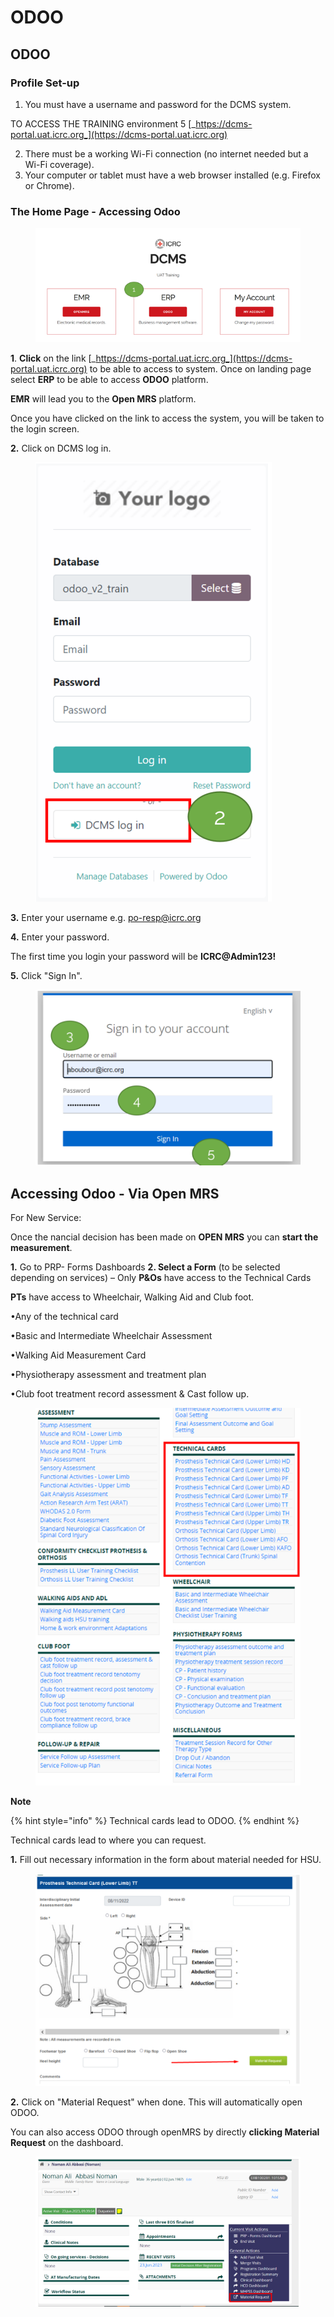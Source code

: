 # ODOO

## ODOO

### Profile Set-up

1. You must have a username and password for the DCMS system.

TO ACCESS THE TRAINING environment 5 [_https://dcms-portal.uat.icrc.org_](https://dcms-portal.uat.icrc.org)

2. There must be a working Wi-Fi connection (no internet needed but a Wi-Fi coverage).
3. Your computer or tablet must have a web browser installed (e.g. Firefox or Chrome).

### The Home Page - Accessing Odoo

<figure><img src="../../.gitbook/assets/image (21).png" alt=""><figcaption></figcaption></figure>

**1**. **Click** on the link [_https://dcms-portal.uat.icrc.org_](https://dcms-portal.uat.icrc.org) to be able to access to system. Once on landing page select **ERP** to be able to access **ODOO** platform.

**EMR** will lead you to the **Open MRS** platform.

Once you have clicked on the link to access the system, you will be taken to the login screen.

**2.** Click on DCMS log in.

<figure><img src="../../.gitbook/assets/image (1) (1) (1).png" alt=""><figcaption></figcaption></figure>

**3.** Enter your username e.g. po-resp@icrc.org

**4.** Enter your password.

The first time you login your password will be **ICRC@Admin123!**

**5.** Click "Sign In".

<figure><img src="../../.gitbook/assets/image (2) (1) (1).png" alt=""><figcaption></figcaption></figure>

## **Accessing Odoo - Via Open MRS**

For New Service:

Once the nancial decision has been made on **OPEN MRS** you can **start the measurement**.

**1.** Go to PRP- Forms Dashboards **2. Select a Form** (to be selected depending on services) – Only **P\&Os** have access to the Technical Cards

**PTs** have access to Wheelchair, Walking Aid and Club foot.

•Any of the technical card

•Basic and Intermediate Wheelchair Assessment

•Walking Aid Measurement Card

•Physiotherapy assessment and treatment plan

•Club foot treatment record assessment & Cast follow up.

<figure><img src="../../.gitbook/assets/image (3) (1) (1).png" alt=""><figcaption></figcaption></figure>

**Note**

{% hint style="info" %}
Technical cards lead to ODOO.
{% endhint %}

Technical cards lead to where you can request.

**1.** Fill out necessary information in the form about material needed for HSU.

<figure><img src="../../.gitbook/assets/image (4) (1) (1).png" alt=""><figcaption></figcaption></figure>

**2.** Click on "Material Request" when done. This will automatically open ODOO.

You can also access ODOO through openMRS by directly **clicking Material Request** on the dashboard.

<figure><img src="../../.gitbook/assets/image (5) (1) (1).png" alt=""><figcaption></figcaption></figure>


